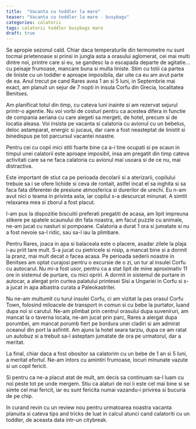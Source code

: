 ```yaml
---
title:  "Vacanta cu toddler la mare"
teaser: "Vacanta cu toddler la mare - busybags"
categories: calatorii
tags: calatorii toddler busybags mare
draft: true
---
```

Se apropie sezonul cald. Chiar daca temperaturile din termometre nu sunt tocmai prietenoase si prinsi in jungla asta a orasului aglomerat, cei mai multi dintre noi, printre care si eu, se gandesc la o escapada departe de agitatie... cu peisaje frumoase, mancare buna si multa liniste.
Stim cu totii ca partea de liniste cu un toddler e aproape imposibila, dar uite ca eu am avut parte de ea.
Anul trecut pe cand Rares avea 1 an si 5 luni, in Septembrie mai exact, am planuit un sejur de 7 nopti in insula Corfu din Grecia, localitatea Benitses.

Am planificat totul din timp, cu cateva luni inainte si am rezervat sejurul printr-o agentie.
Nu voi vorbi de costuri pentru ca acestea difera in functie de compania aeriana cu care alegeti sa mergeti, de hotel, precum si de locatia aleasa. Voi insista pe vacanta si calatoria cu avionul cu un bebelus, deloc astamparat, energic si jucaus, dar care a fost neasteptat de linistit si binedispus pe tot parcursul vacantei noastre.

Pentru cei cu copii mici stiti foarte bine ca a-i tine ocupati si pe scaun in timpul unei calatorii este aproape imposibil, insa am pregatit din timp cateva activitati care sa ne faca calatoria cu avionul mai usoara si de ce nu, mai distractiva.

Este important de stiut ca pe perioada decolarii si a aterizarii, copilului trebuie sa i se ofere lichide si ceva de rontait, astfel incat el sa inghita si sa faca fata diferentei de presiune atmosferica si durerilor de urechi.
Eu n-am avut nici o teama in privinta asta, iar copilul s-a descurcat minunat. A simtit relaxarea mea si zborul a fost placut.

I-am pus la dispozitie biscuitii preferati pregatiti de acasa, am lipit impreuna stikere pe spatele scaunului din fata noastra, am facut puzzle cu animale, ne-am jucat cu nasturi si pompoane. Calatoria a durat 1 ora si jumatate si nu a fost nevoie sa-l ridic, sau sa-l iau la plimbare.

Pentru Rares, joaca in apa si balaceala este o placere, asadar zilele la plaja i-au priit tare mult. S-a jucat cu pietricele si nisip, a mancat bine si a dormit la pranz, mai mult decat o facea acasa.
Pe perioada sederii noastre in Benitses am optat curajosi pentru o excursie de o zi, un tur al insulei Corfu cu autocarul.
Nu mi-a fost usor, pentru ca a stat lipit de mine aproximativ 11 ore in sistemul de purtare, cu mici opriri. A dormit in sistemul de purtare in autocar, a alergat prin curtea palatului printesei Sisi a Ungariei in Corfu si s-a jucat in apa albastra curata a Paleokastritei.

Nu ne-am multumit cu turul insulei Corfu, ci am vizitat la pas orasul Corfu Town, folosind miloacele de transport in comun si cu bebe la purtator, luand dupa noi si carutul. Ne-am plimbat prin centrul orasului dupa suveniruri, am mancat la o taverna locala, ne-am jucat prin parc, Rares a alergat dupa porumbei, am mancat porumb fiert pe bordura unei cladiri si am admirat oceanul din port la asfintit. Am ajuns la hotel seara tarziu, dupa ce am ratat un autobuz si a trebuit sa-l asteptam jumatate de ora pe urmatorul, dar a meritat.

La final, chiar daca a fost obositor sa calatorim cu un bebe de 1 an si 5 luni, a meritat efortul. Ne-am intors cu amintiri frumoase, locuri minunate vazute si un copil fericit.

Si pentru ca ne-a placut atat de mult, am decis sa continuam sa-l luam cu noi peste tot pe unde mergem. Stiu ca alaturi de noi ii este cel mai bine si se simte cel mai fericit, iar eu sunt fericita numai vazandu-i privirea si bucuria de pe chip.

In curand revin cu un review nou pentru urmatoarea noastra vacanta planuita si cateva tips and tricks de luat in calcul atunci cand calatoriti cu un toddler, de aceasta data intr-un citybreak.
